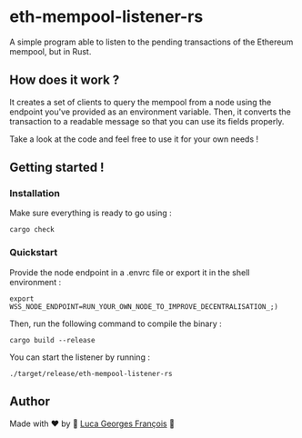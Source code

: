 # eth-mempool-listener-rs
A simple program able to listen to the pending transactions of the Ethereum mempool, but in Rust.

## How does it work ?

It creates a set of clients to query the mempool from a node using the endpoint you've provided as an environment
variable.
Then, it converts the transaction to a readable message so that you can use its fields properly.

Take a look at the code and feel free to use it for your own needs !

## Getting started !

### Installation

Make sure everything is ready to go using :
```shell
cargo check
```

### Quickstart

Provide the node endpoint in a .envrc file or export it in the shell environment :
```shell
export WSS_NODE_ENDPOINT=RUN_YOUR_OWN_NODE_TO_IMPROVE_DECENTRALISATION_;)
```

Then, run the following command to compile the binary :
```shell
cargo build --release
```

You can start the listener by running :
```shell
./target/release/eth-mempool-listener-rs
```

## Author

Made with ❤️ by 🤖 [Luca Georges François](https://github.com/PtitLuca) 🤖
